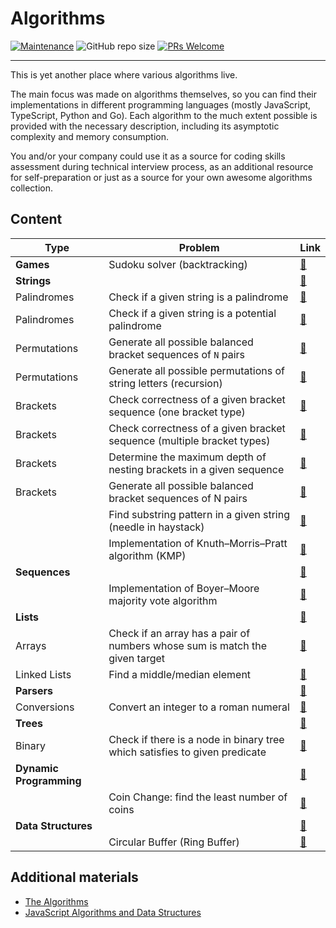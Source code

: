 # Algorithms

[![Maintenance](https://img.shields.io/maintenance/yes/2023.svg?style=flat)]()
![GitHub repo size](https://img.shields.io/github/repo-size/zhibirc/algorithms?style=flat&color=teal)
[![PRs Welcome](https://img.shields.io/badge/PRs-welcome-blue.svg?style=flat)]()

---

This is yet another place where various algorithms live.

The main focus was made on algorithms themselves, so you can find their implementations in different programming languages (mostly JavaScript, TypeScript, Python and Go). Each algorithm to the much extent possible is provided with the necessary description, including its asymptotic complexity and memory consumption.

You and/or your company could use it as a source for coding skills assessment during technical interview process, as an additional resource for self-preparation or just as a source for your own awesome algorithms collection.

## Content

| Type                  | Problem                                                                    | Link                                                            |
|-----------------------|----------------------------------------------------------------------------|-----------------------------------------------------------------|
|**Games**              |Sudoku solver (backtracking)                                                |[🔗](./games/sudoku-solver.py)                                   |
|**Strings**            |                                                                            |[🔗](./strings/)                                                 |
|Palindromes            |Check if a given string is a palindrome                                     |[🔗](./strings/palindromes/is-palindrome.go)                     |
|Palindromes            |Check if a given string is a potential palindrome                           |[🔗](./strings/palindromes/is-potential-palindrome.py)           |
|Permutations           |Generate all possible balanced bracket sequences of `N` pairs               |[🔗](./strings/permutations/balanced-bracket-sequences.py)       |
|Permutations           |Generate all possible permutations of string letters (recursion)            |[🔗](./strings/permutations/generate-all-recursive.ts)           |
|Brackets               |Check correctness of a given bracket sequence (one bracket type)            |[🔗](./strings/brackets/is-correct-onetype-bracket-sequence.js)  |
|Brackets               |Check correctness of a given bracket sequence (multiple bracket types)      |[🔗](./strings/brackets/is-correct-multitype-bracket-sequence.js)|
|Brackets               |Determine the maximum depth of nesting brackets in a given sequence         |[🔗](./strings/brackets/nesting-brackets-depth.go)               |
|Brackets               |Generate all possible balanced bracket sequences of N pairs                 |[🔗](./strings/brackets/generate-bracket-sequences-recursion.py) |
|                       |Find substring pattern in a given string (needle in haystack)               |[🔗](./strings/find-needle-haystack.py)                          |
|                       |Implementation of Knuth–Morris–Pratt algorithm (KMP)                        |[🔗](./strings/knuth-morris-pratt.py)                            |
|**Sequences**          |                                                                            |[🔗](./sequences/)                                               |
|                       |Implementation of Boyer–Moore majority vote algorithm                       |[🔗](./sequences/boyer-moore-majority-vote.go)                   |
|**Lists**              |                                                                            |[🔗](./lists/)                                                   |
|Arrays                 |Check if an array has a pair of numbers whose sum is match the given target |[🔗](./lists/arrays/has-pair-sum-equal-n.js)                     |
|Linked Lists           |Find a middle/median element                                                |[🔗](./lists/linked-lists/find-median-element.js)                |
|**Parsers**            |                                                                            |[🔗](./parsers/)                                                 |
|Conversions            |Convert an integer to a roman numeral                                       |[🔗](./parsers/conversions/integer-to-roman.ts)                  |
|**Trees**              |                                                                            |[🔗](./trees/)                                                   |
|Binary                 |Check if there is a node in binary tree which satisfies to given predicate  |[🔗](./trees/binary/search.py)                                   |
|**Dynamic Programming**|                                                                            |[🔗](./dynamic-programming/)                                     |
|                       |Coin Change: find the least number of coins                                 |[🔗](./dynamic-programming/coin-change.js)                       |
|**Data Structures**    |                                                                            |[🔗](./data-structures/)                                         |
|                       | Circular Buffer (Ring Buffer)                                              |[🔗](./data-structures/circular-buffer.js)                       |

## Additional materials

- [The Algorithms](https://the-algorithms.com)
- [JavaScript Algorithms and Data Structures](https://github.com/trekhleb/javascript-algorithms)